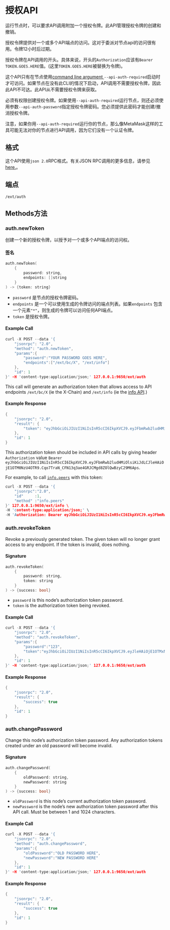 # 授权API

运行节点时，可以要求API调用附加一个授权令牌。此API管理授权令牌的创建和撤销。

授权令牌提供对一个或多个API端点的访问。这对于委派对节点api的访问很有用。令牌12小时后过期。

授权令牌在API调用的开头。具体来说，开头的`Authorization`应该有`Bearer TOKEN.GOES.HERE`值。\(这里`TOKEN.GOES.HERE`被替换为令牌\)。

这个API只有在节点使用[command line argument ](../references/command-line-interface.md)`--api-auth-required`启动时才可访问。如果节点在没有此CLI的情况下启动，API调用不需要授权令牌，因此此API不可达。此API从不需要授权令牌来获取。

必须有权限创建授权令牌。如果使用`--api-auth-required`运行节点，则还必须使用参数`--api-auth-password`指定授权令牌密码。您必须提供此密码才能创建/撤消授权令牌。

注意，如果你用`--api-auth-required`运行你的节点，那么像MetaMask这样的工具可能无法对你的节点进行API调用，因为它们没有一个认证令牌。

## 格式

这个API使用`json 2.0`RPC格式。有关JSON RPC调用的更多信息，请参见[here.](issuing-api-calls.md)。

## 端点

```text
/ext/auth
```

## Methods方法

### auth.newToken

创建一个新的授权令牌，以授予对一个或多个API端点的访问权。

#### **签名**

```cpp
auth.newToken(
    {
        password: string,
        endpoints: []string
    }
) -> {token: string}
```

* `password` 是节点的授权令牌密码。
* `endpoints` 是一个可以使用生成的令牌访问的端点列表。如果`endpoints` 包含一个元素`"*"`，则生成的令牌可以访问任何API端点。
* `token` 是授权令牌。

#### **Example Call**

```cpp
curl -X POST --data '{
    "jsonrpc": "2.0",
    "method": "auth.newToken",
    "params":{
        "password":"YOUR PASSWORD GOES HERE",
        "endpoints":["/ext/bc/X", "/ext/info"]
    },
    "id": 1
}' -H 'content-type:application/json;' 127.0.0.1:9650/ext/auth
```

This call will generate an authorization token that allows access to API endpoints `/ext/bc/X` \(ie the X-Chain\) and `/ext/info` \(ie the [info API](info-api.md).\)

#### **Example Response**

```cpp
{
    "jsonrpc": "2.0",
    "result": {
        "token": "eyJhbGciOiJIUzI1NiIsInR5cCI6IkpXVCJ9.eyJFbmRwb2ludHMiOlsiKiJdLCJleHAiOjE1OTM0NzU4OTR9.Cqo7TraN_CFN13q3ae4GRJCMgd8ZOlQwBzyC29M6Aps"
    },
    "id": 1
}
```

This authorization token should be included in API calls by giving header `Authorization` value `Bearer eyJhbGciOiJIUzI1NiIsInR5cCI6IkpXVCJ9.eyJFbmRwb2ludHMiOlsiKiJdLCJleHAiOjE1OTM0NzU4OTR9.Cqo7TraN_CFN13q3ae4GRJCMgd8ZOlQwBzyC29M6Aps`.

For example, to call [`info.peers`](info-api.md#info-peers) with this token:

```cpp
curl -X POST --data '{
    "jsonrpc":"2.0",
    "id"     :1,
    "method" :"info.peers"
}' 127.0.0.1:9650/ext/info \
-H 'content-type:application/json;' \
-H 'Authorization: Bearer eyJhbGciOiJIUzI1NiIsInR5cCI6IkpXVCJ9.eyJFbmRwb2ludHMiOlsiKiJdLCJleHAiOjE1OTM0NzU4OTR9.Cqo7TraN_CFN13q3ae4GRJCMgd8ZOlQwBzyC29M6Aps'
```

### auth.revokeToken

Revoke a previously generated token. The given token will no longer grant access to any endpoint. If the token is invalid, does nothing.

#### **Signature**

```cpp
auth.revokeToken(
    {
        password: string,
        token: string
    }
) -> {success: bool}
```

* `password` is this node’s authorization token password.
* `token` is the authorization token being revoked.

#### **Example Call**

```cpp
curl -X POST --data '{
    "jsonrpc": "2.0",
    "method": "auth.revokeToken",
    "params":{
        "password":"123",
        "token":"eyJhbGciOiJIUzI1NiIsInR5cCI6IkpXVCJ9.eyJleHAiOjE1OTMxNzIzMjh9.qZVNhH6AMQ_LpbXnPbTFEL6Vm5EM5FLU-VEKpYBH3k4"
    },
    "id": 1
}' -H 'content-type:application/json;' 127.0.0.1:9650/ext/auth
```

#### **Example Response**

```cpp
{
    "jsonrpc": "2.0",
    "result": {
        "success": true
    },
    "id": 1
}
```

### auth.changePassword

Change this node’s authorization token password. Any authorization tokens created under an old password will become invalid.

#### **Signature**

```cpp
auth.changePassword(
    {
        oldPassword: string,
        newPassword: string
    }
) -> {success: bool}
```

* `oldPassword` is this node’s current authorization token password.
* `newPassword` is the node’s new authorization token password after this API call. Must be between 1 and 1024 characters.

#### **Example Call**

```cpp
curl -X POST --data '{
    "jsonrpc": "2.0",
    "method": "auth.changePassword",
    "params":{
        "oldPassword":"OLD PASSWORD HERE",
        "newPassword":"NEW PASSWORD HERE"
    },
    "id": 1
}' -H 'content-type:application/json;' 127.0.0.1:9650/ext/auth
```

#### **Example Response**

```cpp
{
    "jsonrpc": "2.0",
    "result": {
        "success": true
    },
    "id": 1
}
```

<!--stackedit_data:
eyJoaXN0b3J5IjpbMjAwNjE1NzQ1MywtMTI4NzEyMzg5MywtMT
g4Mjg5OTU2NiwtMTk1MzQzMSwyNzI3Nzk2MywtMTM4MDMyNTUw
Ml19
-->